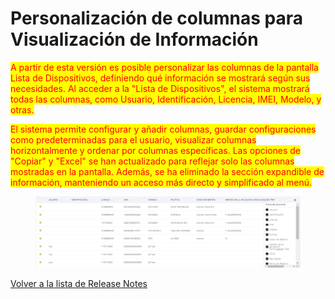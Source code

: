 # Personalización de columnas para Visualización de Información

<mark style="color:red;">A partir de esta versión es posible personalizar las columnas de la pantalla Lista de Dispositivos, definiendo qué información se mostrará según sus necesidades. Al acceder a la "Lista de Dispositivos", el sistema mostrará todas las columnas, como Usuario, Identificación, Licencia, IMEI, Modelo, y otras.</mark>

<mark style="color:red;">El sistema permite configurar y añadir columnas, guardar configuraciones como predeterminadas para el usuario, visualizar columnas horizontalmente y ordenar por columnas específicas. Las opciones de "Copiar" y "Excel" se han actualizado para reflejar solo las columnas mostradas en la pantalla. Además, se ha eliminado la sección expandible de información, manteniendo un acceso más directo y simplificado al menú.</mark>

<figure><img src="../../.gitbook/assets/Captura de tela 2024-07-10 165753.png" alt=""><figcaption></figcaption></figure>

[Volver a la lista de Release Notes](./)
